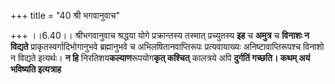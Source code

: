 +++
title = "40 श्री भगवानुवाच"

+++
।।6.40।। श्रीभगवानुवाच श्रद्धया योगे प्रक्रान्तस्य तस्मात् प्रच्युतस्य
**इह** च **अमुत्र** च **विनाशः न विद्यते** प्राकृतस्वर्गादिभोगानुभवे
ब्रह्मानुभवे च अभिलषितानवाप्तिरूपः प्रत्यवायाख्यः अनिष्टावाप्तिरूपश्च
विनाशो न विद्यते इत्यर्थः। **न हि** निरतिशय**कल्याण**रूपयोग**कृत्
कश्चित्** कालत्रये अपि **दुर्गतिं गच्छति। कथम् अयं भविष्यति इत्यत्राह**
